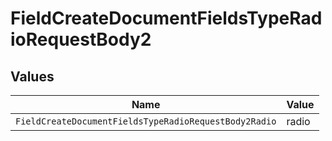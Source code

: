 # FieldCreateDocumentFieldsTypeRadioRequestBody2


## Values

| Name                                                  | Value                                                 |
| ----------------------------------------------------- | ----------------------------------------------------- |
| `FieldCreateDocumentFieldsTypeRadioRequestBody2Radio` | radio                                                 |
